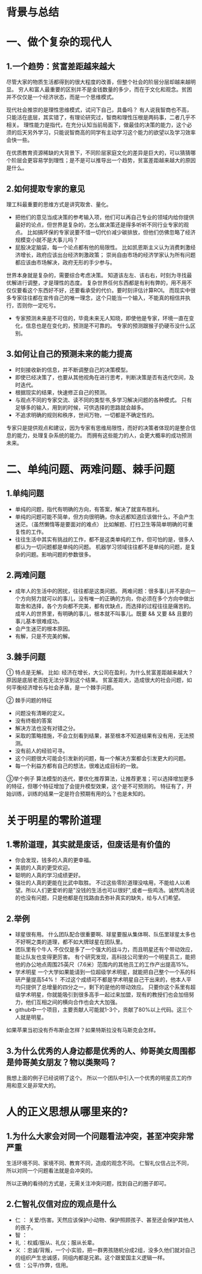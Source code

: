 # 背景与总结


# 一、做个复杂的现代人
## 1.一个趋势：贫富差距越来越大
尽管大家的物质生活都得到的很大程度的改善，但整个社会的阶层分层却越来越明显。
穷人和富人最重要的区别并不是金钱数量的多少，而在于文化和观念。贫困并不仅仅是一个经济状态，而是一个思维模式。

现代社会推崇的是理性思维模式，试问下自己，具备吗？
有人说我智商也不高，只能活在底层，其实错了，有理论研究过，智商和理性压根是两码事，二者几乎不相关。
理性能力是指代，在充分认知当前局面下，做最佳的决策的能力，这个必须的后天另外学习，只能说智商高的同学有主动学习这个能力的欲望以及学习效率会快一些。

在优质教育资源稀缺的大背景下，不同阶层家庭文化的差异是巨大的，可以猜猜哪个阶层会更容易学到理性；是不是可以推导出一个趋势，贫富差距越来越大的原因是什么。

## 2.如何提取专家的意见
理工科最重要的思维方式是讲究取舍、量化。

* 把他们的意见当成决策的参考输入项，他们可以再自己专业的领域内给你提供最好的论点，但世界是复杂的，怎么做决策还是得多听听不同行业专家的观点。
比如搞环保的专家说要不惜一切代价减少碳排放，但他们仿佛忽略了经济规模变小就不是大事儿吗？
* 屁股决定脑袋，每一个论点都有他的局限性。
比如凯恩斯主义认为消费刺激经济增长，政府应该出台经济刺激政策；
崇尚自由市场的经济学家认为所有问题都应该由市场解决，政府无形的手少参与。

世界本身就是复杂的，需要综合考虑决策。
知道该左左、该右右，时刻为寻找最优解进行调整，才是理性的态度。
复杂世界任何东西都是有利有弊的，用不用不仅仅要看这个东西好不好，还要看承受的代价。要时刻评估计算ROI。
而现实中很多专家往往都在宣传自己的唯一理念，这个只能当一个输入，不能真的相信并执行，否则你一定吃亏。

* 专家预测未来是不可信的，毕竟未来无人知晓，即使他是专家，环境一直在变化，信息也是在变化的，预测是不可靠的。
专家的预测跟猴子扔硬币没什么区别。

## 3.如何让自己的预测未来的能力提高
* 时刻接收新的信息，并不断调整自己的决策模型。
* 即使已经决策了，也要从其他视角在进行思考，判断决策是否有迭代空间，及时迭代。
* 根据现实的结果，快速修正自己的预测。
* 与观点不同的专家交流、读不同的类型书,多学习解决问题的各种模式。
只有足够多的输入，用到的时候，可供选择的思路就会越多。
* 不追求明确的规则和秩序，世间万物，一切都是不确定性的。

专家只是提供观点和建议，因为专家有思维局限性，而好的决策者体现的是整合信息的能力，处理复杂系统的能力。
而拥有这些能力的人，会更大概率的成功预测未来。

# 二、单纯问题、两难问题、棘手问题
## 1.单纯问题
* 单纯的问题，指代有明确的方向，有答案，解决了就宣布胜利。
* 单纯的问题可能不简单，但方向很明确，你永远都知道应该做什么，不会产生迷茫。（虽然懒惰等是要面对的难点）
比如解题、打扫卫生等简单明确的可重复性的工作。
* 往往生活中其实有挑战的工作，都不是这类单纯的工作，但可怕的是，很多人都认为一切问题都是单纯的问题。
机器学习领域往往都不是单纯的问题，是复杂的问题。影响问题的参数很多。

## 2.两难问题
* 成年人的生活中的困扰，往往都是这类问题。
两难问题：很多事儿并不是向一个方向努力就可以的事儿，没有唯一的正确的方向，你必须在多个方向中做出取舍和选择，各个方向都不完美，都有优缺点，而选择的过程往往是痛苦的。
成年人的世界里，有明确的事儿，根本就不叫事儿。既要 && 又要 && 且要的事儿基本很难成功。
* 会产生迷茫的根本原因。
* 有解，只是不完美的解。

## 3.棘手问题
① 特点是无解。
比如:
经济在增长，大公司在盈利，为什么贫富差距越来越大？原因是底层老百姓无法分享到这个结果。
贫富差距大，造成很大的社会问题，如何平衡经济增长与社会矛盾，是一个棘手问题。

② 棘手问题的特征
* 问题没有清晰的定义。
* 没有终极的答案
* 解决方法也没有对错之分。
* 采取的策略措施，不会立刻看到结果，甚至根本不知道结果有没有用，无法预测。
* 没有前人的经验可寻。
* 这个问题很大可能会引发新的问题，每一个解决方案都会引发更大的问题。
* 每一个利益方都有自己的想法，很难达成目标的一致。

③举个例子
算法模型的迭代，要优化推荐算法，让推荐更准；可以选择增加更多的特征，但哪个特征增加了会提升模型效果，这个是不可预测的。
特征有了，开始训练，训练的结果一定是符合预期有用的么？也是未知的。


# 关于明星的零阶道理
## 1.零阶道理，其实就是废话，但废话是有价值的
* 你会发现，钱多的人真的更幸福。
* 美貌的人真的更受欢迎。
* 聪明的人真的学习成绩更好。
* 强壮的人真的更能在比武中取胜。
不过这些零阶道理没啥用，不能给人以希望。所以人们更爱听的是"没钱的生活也可以很好",或者一些鸡汤。诚然鸡汤说的也没有问题，只是他都是在找路由去弥补真实的缺失，给与人们希望。

## 2.举例
* 球星很有用。
什么团队配合很重要啊、球星要服从集体啊、队伍里球星太多也不好啊之类的道理，都不如大牌球星在团队里。
* 团队里有个牛人
不仅仅是多了一个强大的战斗力，而且明星还有个带动效应，能让队友也变得更厉害。
有个研究发现，高科技公司里的一个明星员工，能把他的办公地点周围25英尺（7.6米）范围内的其他员工的工作产出提高15%。
* 学术明星
一个大学如果能请到一位超级学术明星，就能把自己整个一个系的科研产量提高54%！
不过这个成绩可不都是学术明星自己干出来的，他本人平均只提供了总增量的四分之一，剩下的是他的带动效应。
只要你这个系里有超级学术明星，你就能吸引到很多高手一起过来加盟，现有的教授们也会加倍努力，他们互相之间的横向合作也会大大加强。
* github中一个项目，主要贡献人可能就1-3个，贡献了80%以上代码。这三个人就是明星。

如果苹果当初没有乔布斯会怎样？如果特斯拉没有马斯克会怎样。

## 3.为什么优秀的人身边都是优秀的人、帅哥美女周围都是帅哥美女朋友？物以类聚吗？
我想上面的例子已经说明了这个。
所以一个团队中引入一个优秀的明星员工的作用和意义是非常大的。


# 人的正义思想从哪里来的?
## 1.为什么大家会对同一个问题看法冲突，甚至冲突非常严重
生活环境不同、家境不同、教育不同，造成的观念不同。
仁智礼仪信占比不同，所以对同一个问题看法就是会冲突的。

所以正确的看待的方式是，无需关注冲突问题，找到自己的圈子即可。

## 2.仁智礼仪信对应的观点是什么
* 仁 ： 关爱/伤害。天然应该保护小动物、保护照顾孩子、甚至还会保护其他人的孩子。
* 智 ：
* 礼 ：权威/服从、礼仪；服从长辈。
* 义 ：忠诚/背叛，一个小实验，把一群男孩随机分成2组，没多久他们就对自己的组织产生忠诚感，同组内都是兄弟。这个跟爱国主义逻辑一样。
* 信 ：公平/作弊，信用。


